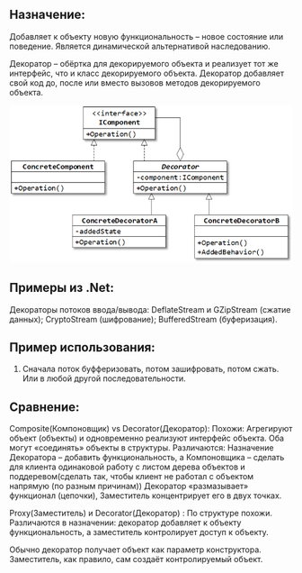 ﻿## Назначение: 
Добавляет к объекту новую функциональность – новое состояние или поведение. 
Является динамической альтернативой наследованию.

Декоратор – обёртка для декорируемого объекта и реализует тот же интерфейс, что и класс декорируемого объекта. 
Декоратор добавляет свой код до, после или вместо вызовов методов декорируемого объекта.

![Screenshot](UML-Decorator.png)

## Примеры из .Net:
Декораторы потоков ввода/вывода:
DeflateStream и GZipStream (сжатие данных);
CryptoStream (шифрование);
BufferedStream (буферизация).

## Пример использования:
1) Сначала поток буфферизовать, потом зашифровать, потом сжать. Или в любой другой последовательности.

## Сравнение:
Composite(Компоновщик) vs Decorator(Декоратор):
Похожи:
 Агрегируют объект (объекты) и одновременно реализуют интерфейс объекта.
 Оба могут «соединять» объекты в структуры.
Различаются:
 Назначение Декоратора – добавить функциональность, а Компоновщика – сделать для клиента одинаковой работу с листом дерева объектов и поддеревом(сделать так, чтобы клиент не работал с объектом напрямую (по разным причинам)) 
 Декоратор «размазывает» функционал (цепочки), Заместитель концентрирует его в двух точках.

Proxy(Заместитель) и Decorator(Декоратор) :
 По структуре похожи. 
 Различаются в назначении: декоратор добавляет к объекту функциональность, а заместитель контролирует доступ к объекту.

 Обычно декоратор получает объект как параметр конструктора. 
 Заместитель, как правило, сам создаёт контролируемый объект.
